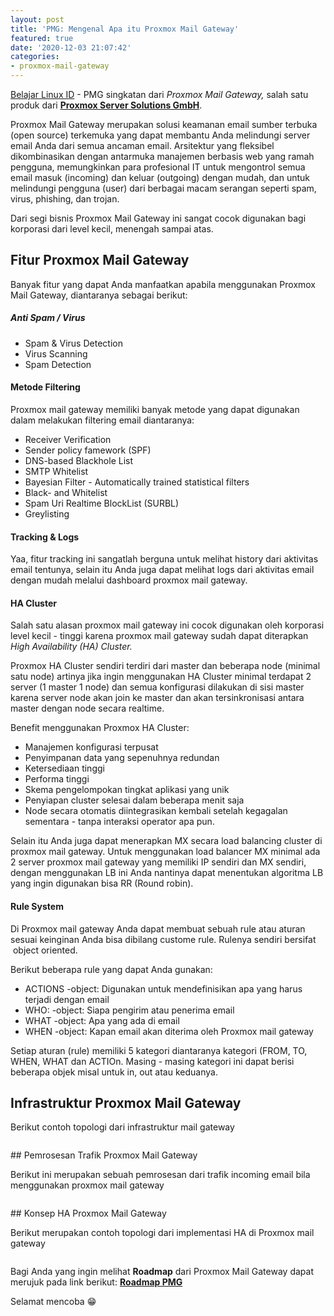 ```yaml
---
layout: post
title: 'PMG: Mengenal Apa itu Proxmox Mail Gateway'
featured: true
date: '2020-12-03 21:07:42'
categories:
- proxmox-mail-gateway
---
```


[Belajar Linux ID](/) - PMG singkatan dari _Proxmox Mail Gateway,_ salah satu produk dari **[Proxmox Server Solutions GmbH](https://www.proxmox.com)**.

Proxmox Mail Gateway merupakan solusi keamanan email sumber terbuka (open source) terkemuka yang dapat membantu Anda melindungi server email Anda dari semua ancaman email. Arsitektur yang fleksibel dikombinasikan dengan antarmuka manajemen berbasis web yang ramah pengguna, memungkinkan para profesional IT untuk mengontrol semua email masuk (incoming) dan keluar (outgoing) dengan mudah, dan untuk melindungi pengguna (user) dari berbagai macam serangan seperti spam, virus, phishing, dan trojan.

<!--kg-card-begin: html--><script async src="https://pagead2.googlesyndication.com/pagead/js/adsbygoogle.js"></script><ins class="adsbygoogle" style="display:block; text-align:center;" data-ad-layout="in-article" data-ad-format="fluid" data-ad-client="ca-pub-1515372853161377" data-ad-slot="1986938311"></ins><script>
     (adsbygoogle = window.adsbygoogle || []).push({});
</script><!--kg-card-end: html-->

Dari segi bisnis Proxmox Mail Gateway ini sangat cocok digunakan bagi korporasi dari level kecil, menengah sampai atas.

## Fitur Proxmox Mail Gateway

Banyak fitur yang dapat Anda manfaatkan apabila menggunakan Proxmox Mail Gateway, diantaranya sebagai berikut:

##### Anti Spam / Virus

- Spam & Virus Detection
- Virus Scanning
- Spam Detection

#### Metode Filtering

Proxmox mail gateway memiliki banyak metode yang dapat digunakan dalam melakukan filtering email diantaranya:

- Receiver Verification
- Sender policy famework (SPF)
- DNS-based Blackhole List
- SMTP Whitelist
- Bayesian Filter - Automatically trained statistical filters
- Black- and Whitelist
- Spam Uri Realtime BlockList (SURBL)
- Greylisting 
<!--kg-card-begin: html--><script async src="https://pagead2.googlesyndication.com/pagead/js/adsbygoogle.js"></script><ins class="adsbygoogle" style="display:block; text-align:center;" data-ad-layout="in-article" data-ad-format="fluid" data-ad-client="ca-pub-1515372853161377" data-ad-slot="1986938311"></ins><script>
     (adsbygoogle = window.adsbygoogle || []).push({});
</script><!--kg-card-end: html-->
#### Tracking & Logs

Yaa, fitur tracking ini sangatlah berguna untuk melihat history dari aktivitas email tentunya, selain itu Anda juga dapat melihat logs dari aktivitas email dengan mudah melalui dashboard proxmox mail gateway.

#### HA Cluster

Salah satu alasan proxmox mail gateway ini cocok digunakan oleh korporasi level kecil - tinggi karena proxmox mail gateway sudah dapat diterapkan _High Availability (HA) Cluster._

Proxmox HA Cluster sendiri terdiri dari master dan beberapa node (minimal satu node) artinya jika ingin menggunakan HA Cluster minimal terdapat 2 server (1 master 1 node) dan semua konfigurasi dilakukan di sisi master karena server node akan join ke master dan akan tersinkronisasi antara master dengan node secara realtime.

Benefit menggunakan Proxmox HA Cluster:

- Manajemen konfigurasi terpusat
- Penyimpanan data yang sepenuhnya redundan
- Ketersediaan tinggi
- Performa tinggi
- Skema pengelompokan tingkat aplikasi yang unik
- Penyiapan cluster selesai dalam beberapa menit saja
- Node secara otomatis diintegrasikan kembali setelah kegagalan sementara - tanpa interaksi operator apa pun.

Selain itu Anda juga dapat menerapkan MX secara load balancing cluster di proxmox mail gateway. Untuk menggunakan load balancer MX minimal ada 2 server proxmox mail gateway yang memiliki IP sendiri dan MX sendiri, dengan menggunakan LB ini Anda nantinya dapat menentukan algoritma LB yang ingin digunakan bisa RR (Round robin).

#### Rule System

Di Proxmox mail gateway Anda dapat membuat sebuah rule atau aturan sesuai keinginan Anda bisa dibilang custome rule. Rulenya sendiri bersifat &nbsp;object oriented.

Berikut beberapa rule yang dapat Anda gunakan:

- ACTIONS -object: Digunakan untuk mendefinisikan apa yang harus terjadi dengan email
- WHO: -object: Siapa pengirim atau penerima email
- WHAT -object: Apa yang ada di email
- WHEN -object: Kapan email akan diterima oleh Proxmox mail gateway

Setiap aturan (rule) memiliki 5 kategori diantaranya kategori (FROM, TO, WHEN, WHAT dan ACTIOn. Masing - masing kategori ini dapat berisi beberapa objek misal untuk in, out atau keduanya.

<!--kg-card-begin: html--><script async src="https://pagead2.googlesyndication.com/pagead/js/adsbygoogle.js"></script><ins class="adsbygoogle" style="display:block; text-align:center;" data-ad-layout="in-article" data-ad-format="fluid" data-ad-client="ca-pub-1515372853161377" data-ad-slot="4684565489"></ins><script>
     (adsbygoogle = window.adsbygoogle || []).push({});
</script><!--kg-card-end: html-->
## Infrastruktur Proxmox Mail Gateway

Berikut contoh topologi dari infrastruktur mail gateway

<figure class="kg-card kg-image-card"><img src="/content/images/2020/12/image.png" class="kg-image" alt srcset="/content/images/size/w600/2020/12/image.png 600w, /content/images/2020/12/image.png 887w" sizes="(min-width: 720px) 720px"></figure>
## Pemrosesan Trafik Proxmox Mail Gateway

Berikut ini merupakan sebuah pemrosesan dari trafik incoming email bila menggunakan proxmox mail gateway

<figure class="kg-card kg-image-card"><img src="/content/images/2020/12/image-1.png" class="kg-image" alt srcset="/content/images/size/w600/2020/12/image-1.png 600w, /content/images/size/w1000/2020/12/image-1.png 1000w, /content/images/2020/12/image-1.png 1077w" sizes="(min-width: 720px) 720px"></figure>
## Konsep HA Proxmox Mail Gateway

Berikut merupakan contoh topologi dari implementasi HA di Proxmox mail gateway

<figure class="kg-card kg-image-card"><img src="/content/images/2020/12/image-2.png" class="kg-image" alt srcset="/content/images/size/w600/2020/12/image-2.png 600w, /content/images/size/w1000/2020/12/image-2.png 1000w, /content/images/2020/12/image-2.png 1076w" sizes="(min-width: 720px) 720px"></figure>

Bagi Anda yang ingin melihat **Roadmap** dari Proxmox Mail Gateway dapat merujuk pada link berikut: **[Roadmap PMG](https://pmg.proxmox.com/wiki/index.php/Roadmap)**

Selamat mencoba 😁

